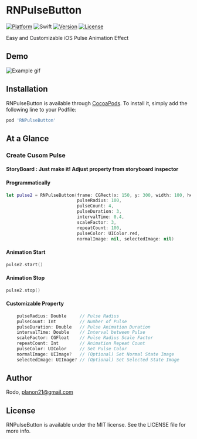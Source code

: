 # RNPulseButton

[![Platform](https://img.shields.io/cocoapods/p/RNPulseButton.svg?style=flat)](http://cocoapods.org/pods/RNPulseButton)
![Swift](https://img.shields.io/badge/Swift-4.0-orange.svg)
[![Version](https://img.shields.io/cocoapods/v/RNPulseButton.svg?style=flat)](http://cocoapods.org/pods/RNPulseButton)
[![License](https://img.shields.io/cocoapods/l/RNPulseButton.svg?style=flat)](http://cocoapods.org/pods/RNPulseButton)

Easy and Customizable iOS Pulse Animation Effect

## Demo

![Example gif](https://media.giphy.com/media/xUNd9Meox7k0MaSQSI/giphy.gif)

## Installation

RNPulseButton is available through [CocoaPods](http://cocoapods.org). To install
it, simply add the following line to your Podfile:

```ruby
pod 'RNPulseButton'
```

## At a Glance

### Create Cusom Pulse

#### StoryBoard : Just make it! Adjust property from storyboard inspector

#### Programmatically
``` swift
let pulse2 = RNPulseButton(frame: CGRect(x: 150, y: 300, width: 100, height: 100),
                           pulseRadius: 100,
                           pulseCount: 4,
                           pulseDuration: 3,
                           intervalTime: 0.4,
                           scaleFactor: 3,
                           repeatCount: 100,
                           pulseColor: UIColor.red,
                           normalImage: nil, selectedImage: nil)
```

#### Animation Start

```swift
pulse2.start()
```

#### Animation Stop

```swift
pulse2.stop()
```

#### Customizable Property
```swift
    pulseRadius: Double     // Pulse Radius
    pulseCount: Int         // Number of Pulse
    pulseDuration: Double   // Pulse Animation Duration
    intervalTime: Double    // Interval between Pulse
    scaleFactor: CGFloat    // Pulse Radius Scale Factor
    repeatCount: Int        // Animation Repeat Count
    pulseColor: UIColor     // Set Pulse Color
    normalImage: UIImage?   // (Optional) Set Normal State Image
    selectedImage: UIImage? // (Optional) Set Selected State Image
```

## Author

Rodo, planon21@gmail.com

## License

RNPulseButton is available under the MIT license. See the LICENSE file for more info.

